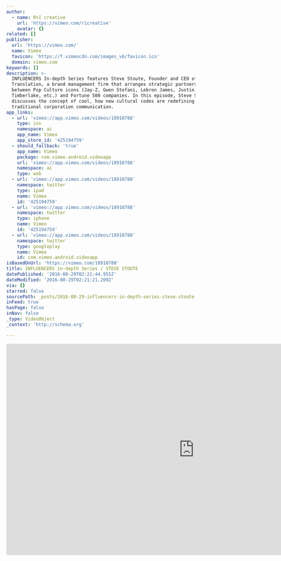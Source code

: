 ```yaml
---
author:
  - name: R+I creative
    url: 'https://vimeo.com/ricreative'
    avatar: {}
related: []
publisher:
  url: 'https://vimeo.com/'
  name: Vimeo
  favicon: 'https://f.vimeocdn.com/images_v6/favicon.ico'
  domain: vimeo.com
keywords: []
description: >-
  INFLUENCERS In-depth Series features Steve Stoute, Founder and CEO of
  Translation, a brand management firm that arranges strategic partnerships
  between Pop Culture icons (Jay-Z, Gwen Stefani, Lebron James, Justin
  Timberlake, etc.) and Fortune 500 companies. In this episode, Steve Stoute
  discusses the concept of cool, how new cultural codes are redefining
  traditional corporation communication.
app_links:
  - url: 'vimeo://app.vimeo.com/videos/18910788'
    type: ios
    namespace: ai
    app_name: Vimeo
    app_store_id: '425194759'
  - should_fallback: 'true'
    app_name: Vimeo
    package: com.vimeo.android.videoapp
    url: 'vimeo://app.vimeo.com/videos/18910788'
    namespace: ai
    type: web
  - url: 'vimeo://app.vimeo.com/videos/18910788'
    namespace: twitter
    type: ipad
    name: Vimeo
    id: '425194759'
  - url: 'vimeo://app.vimeo.com/videos/18910788'
    namespace: twitter
    type: iphone
    name: Vimeo
    id: '425194759'
  - url: 'vimeo://app.vimeo.com/videos/18910788'
    namespace: twitter
    type: googleplay
    name: Vimeo
    id: com.vimeo.android.videoapp
isBasedOnUrl: 'https://vimeo.com/18910788'
title: INFLUENCERS in-depth Series / STEVE STOUTE
datePublished: '2016-08-29T02:21:44.955Z'
dateModified: '2016-08-29T02:21:21.209Z'
via: {}
starred: false
sourcePath: _posts/2016-08-29-influencers-in-depth-series-steve-stoute.md
inFeed: true
hasPage: false
inNav: false
_type: VideoObject
_context: 'http://schema.org'

---
```

<iframe src="https://cdn.embedly.com/widgets/media.html?src=https%3A%2F%2Fplayer.vimeo.com%2Fvideo%2F18910788&amp;url=https%3A%2F%2Fvimeo.com%2F18910788&amp;image=https%3A%2F%2Fi.vimeocdn.com%2Fvideo%2F119530135_1280.jpg&amp;key=b7d04c9b404c499eba89ee7072e1c4f7&amp;type=text%2Fhtml&amp;schema=vimeo" width="1000" height="563" scrolling="no" frameborder="0" allowfullscreen="" style=""></iframe>